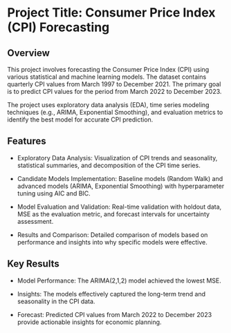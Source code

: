 # Project Title: Consumer Price Index (CPI) Forecasting

## Overview

This project involves forecasting the Consumer Price Index (CPI) using various statistical and machine learning models. The dataset contains quarterly CPI values from March 1997 to December 2021. The primary goal is to predict CPI values for the period from March 2022 to December 2023.

The project uses exploratory data analysis (EDA), time series modeling techniques (e.g., ARIMA, Exponential Smoothing), and evaluation metrics to identify the best model for accurate CPI prediction.

## Features

- Exploratory Data Analysis: Visualization of CPI trends and seasonality, statistical summaries, and decomposition of the CPI time series.

- Candidate Models Implementation: Baseline models (Random Walk) and advanced models (ARIMA, Exponential Smoothing) with hyperparameter tuning using AIC and BIC.

- Model Evaluation and Validation: Real-time validation with holdout data, MSE as the evaluation metric, and forecast intervals for uncertainty assessment.

- Results and Comparison: Detailed comparison of models based on performance and insights into why specific models were effective.

## Key Results

- Model Performance: The ARIMA(2,1,2) model achieved the lowest MSE.

- Insights: The models effectively captured the long-term trend and seasonality in the CPI data.

- Forecast: Predicted CPI values from March 2022 to December 2023 provide actionable insights for economic planning.
